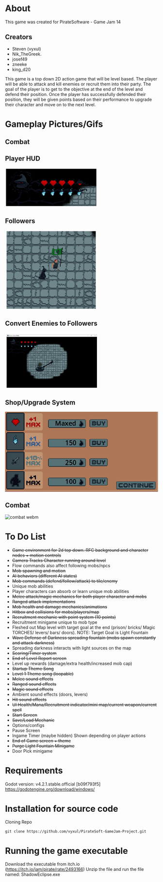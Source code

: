 # About
This game was created for PirateSoftware - Game Jam 14
## Creators
- Steven (vyxul)
- Nik_TheGreek.
- josef49
- zneeke
- king_d20

This game is a top down 2D action game that will be level based. 
The player will be able to attack and kill enemies or recruit them into their party.
The goal of the player is to get to the objective at the end of the level and defend their position.
Once the player has successfully defended their position, 
they will be given points based on their performance to upgrade their character and move on to the next level.

# Gameplay Pictures/Gifs
## Combat

## Player HUD
![player hud png](https://github.com/vyxul/Shadow-Eclipse/blob/main/Extras/Pictures/PlayerHUD.PNG)
## Followers
![follower command png](https://github.com/vyxul/Shadow-Eclipse/blob/main/Extras/Pictures/FollowerCommand.PNG)
## Convert Enemies to Followers
![recruitment laser png](https://github.com/vyxul/Shadow-Eclipse/blob/main/Extras/Pictures/RecruitmentLaser.PNG)
## Shop/Upgrade System
![upgrade shop png](https://github.com/vyxul/Shadow-Eclipse/blob/main/Extras/Pictures/UpgradeShop.PNG)
## Combat
![combat webm](https://github.com/vyxul/Shadow-Eclipse/blob/main/Extras/Videos/combat.gif)

# To Do List
- ~~Game environment for 2d top down. RFC background and character nodes + motion controls~~
- ~~Camera Tracks Character running around level~~
- Flow commands also affect following mobs/npcs
- ~~Mob spawning and motion~~
- ~~AI behaviors (different AI states)~~
- ~~Mob commands (defend/follow/attack) to tile/enemy~~
- Unique mob abilities
- Player characters can absorb or learn unique mob abilities
- ~~Melee attack/magic mechanics for both player character and mobs~~
- ~~Ranged attack implementations~~
- ~~Mob health and damage mechanics/animations~~
- ~~Hitbox and collisions for mobs/players/map~~
- ~~Recruitment mechanic with point system (10 points)~~
- Recruitment minigame unique to mob type
- Fleshed out Map level with target goal at the end (prison/ bricks/ Magic TORCHES/ levers/ bars/ doors). NOTE: Target Goal is Light Fountain
- ~~Wave Defense of Darkness spreading fountain (mobs spawn constantly and attack darkness)~~
- Spreading darkness interacts with light sources on the map
- ~~Scoring/Timer system~~
- ~~End of Level Report screen~~
- Level up rewards (damage/extra health/increased mob cap)
- ~~Startup Theme Song~~
- ~~Level 1 Theme song (loopable)~~
- ~~Melee sound effects~~
- ~~Ranged sound effects~~
- ~~Magic sound effects~~
- Ambient sound effects (doors, levers)
- ~~Hit sound effects~~
- ~~UI Health/Mana/Recruitment indicator/mini map/current weapon/current spell~~
- ~~Start Screen~~
- ~~Save/Load Mechanic~~
- Options/configs
- Pause Screen
- Ingame Timer (maybe hidden) Shown depending on player actions
- ~~End of Game screen + theme~~
- ~~Purge Light Fountain Minigame~~
- Door Pick minigame


# Requirements
Godot version: v4.2.1.stable.official [b09f793f5]
https://godotengine.org/download/windows/

# Installation for source code
Cloning Repo
```
git clone https://github.com/vyxul/PirateSoft-GameJam-Project.git
```

# Running the game executable
Download the executable from itch.io (https://itch.io/jam/pirate/rate/2493166)
Unzip the file and run the file named: ShadowEclipse.exe
